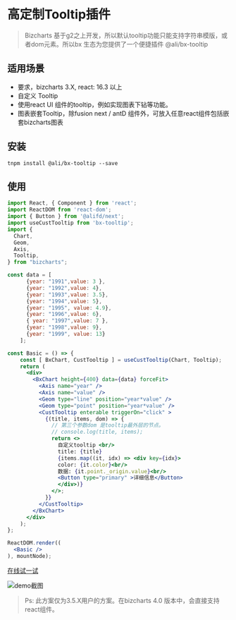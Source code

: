# 高定制Tooltip插件

> Bizcharts 基于g2之上开发，所以默认tooltip功能只能支持字符串模版，或者dom元素。所以bx 生态为您提供了一个便捷插件 @ali/bx-tooltip

## 适用场景
- 要求，bizcharts 3.X, react: 16.3 以上
- 自定义 Tooltip
- 使用react UI 组件的tooltip，例如实现图表下钻等功能。
- 图表嵌套Tooltip，除fusion next / antD 组件外，可放入任意react组件包括嵌套bizcharts图表

## 安装

```node
tnpm install @ali/bx-tooltip --save
```

## 使用

```jsx
import React, { Component } from 'react';
import ReactDOM from 'react-dom';
import { Button } from '@alifd/next';
import useCustTooltip from 'bx-tooltip';
import {
  Chart,
  Geom,
  Axis,
  Tooltip,
} from "bizcharts";

const data = [
      {year: "1991",value: 3 },
      {year: "1992",value: 4},
      {year: "1993",value: 3.5},
      {year: "1994",value: 5},
      {year: "1995", value: 4.9},
      {year: "1996",value: 6},
      { year: "1997",value: 7 },
      {year: "1998",value: 9},
      {year: "1999", value: 13}
    ];

const Basic = () => {
    const [ BxChart, CustTooltip ] = useCustTooltip(Chart, Tooltip);
    return (
      <div>
        <BxChart height={400} data={data} forceFit>
          <Axis name="year" />
          <Axis name="value" />
          <Geom type="line" position="year*value" />
          <Geom type="point" position="year*value" />
          <CustTooltip enterable triggerOn="click" >
            {(title, items, dom) => {
              // 第三个参数dom 是tooltip最外层的节点。
              // console.log(title, items);
              return <>
                自定义tooltip <br/>
                title: {title}
                {items.map((it, idx) => <div key={idx}>
                color: {it.color}<br/>
                数据: {it.point._origin.value}<br/>
                <Button type="primary" >详细信息</Button>
                </div>)}
              </>;
            }}
          </CustTooltip>
        </BxChart>
      </div>
    );
};

ReactDOM.render((
  <Basic />
), mountNode);
```

[在线试一试](https://codesandbox.io/s/amazing-golick-i693t?file=/src/App.js)

![demo截图](https://ata2-img.cn-hangzhou.oss-pub.aliyun-inc.com/fabbbc0c61e869259a7f0a3c653cde24.png)

> Ps: 此方案仅为3.5.X用户的方案。在bizcharts 4.0 版本中，会直接支持react组件。


